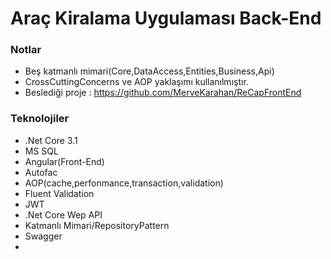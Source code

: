 # Araç Kiralama Uygulaması Back-End

### Notlar
- Beş katmanlı mimari(Core,DataAccess,Entities,Business,Api)
- CrossCuttingConcerns ve AOP yaklaşımı kullanılmıştır.
- Beslediği proje : https://github.com/MerveKarahan/ReCapFrontEnd


 
### Teknolojiler
- .Net Core 3.1
- MS SQL
- Angular(Front-End)
- Autofac
- AOP(cache,perfonmance,transaction,validation)
- Fluent Validation
- JWT
- .Net Core Wep API
- Katmanlı Mimari/RepositoryPattern
- Swagger
- 
